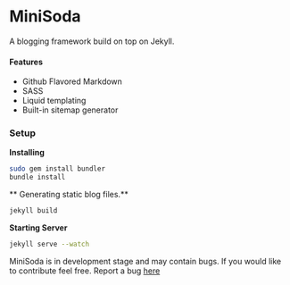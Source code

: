 MiniSoda
========

A blogging framework build on top on Jekyll.

#### Features

* Github Flavored Markdown
* SASS
* Liquid templating
* Built-in sitemap generator

### Setup

**Installing**

``` bash
sudo gem install bundler 
bundle install
```


** Generating static blog files.**

``` bash
jekyll build
```

**Starting Server**

``` bash
jekyll serve --watch
```

MiniSoda is in development stage and may contain bugs. If you would like to contribute feel free. Report a bug [here](https://github.com/DarrylDias/MiniSoda/issues)
